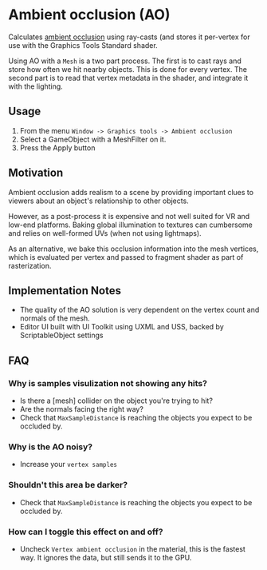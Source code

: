 # Ambient occlusion (AO)

Calculates [ambient occlusion](https://en.wikipedia.org/wiki/Ambient_occlusion) using ray-casts (and stores it per-vertex for use with the Graphics Tools Standard shader.

Using AO with a `Mesh` is a two part process. The first is to cast rays and store how often we hit nearby objects. This is done for every vertex. The second part is to read that vertex metadata in the shader, and integrate it with the lighting.

## Usage

1) From the menu `Window -> Graphics tools -> Ambient occlusion`
2) Select a GameObject with a MeshFilter on it.
3) Press the Apply button

## Motivation

Ambient occlusion adds realism to a scene by providing important clues to viewers about an object's relationship to other objects.

However, as a post-process it is expensive and not well suited for VR and low-end platforms. Baking global illumination to textures can cumbersome and relies on well-formed UVs (when not using lightmaps).

As an alternative, we bake this occlusion information into the mesh vertices, which is evaluated per vertex and passed to fragment shader as part of rasterization.

## Implementation Notes

- The quality of the AO solution is very dependent on the vertex count and normals of the mesh.
- Editor UI built with UI Toolkit using UXML and USS, backed by ScriptableObject settings

## FAQ

### Why is samples visulization not showing any hits?

- Is there a [mesh] collider on the object you're trying to hit?
- Are the normals facing the right way? 
- Check that `MaxSampleDistance` is reaching the objects you expect to be occluded by.

### Why is the AO noisy?

- Increase your `vertex samples`

### Shouldn't this area be darker?

- Check that `MaxSampleDistance` is reaching the objects you expect to be occluded by.

### How can I toggle this effect on and off?

- Uncheck `Vertex ambient occlusion` in the material, this is the fastest way. It ignores the data, but still sends it to the GPU.
